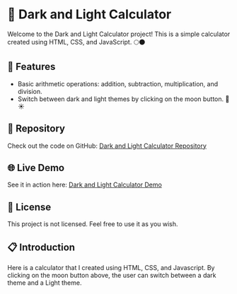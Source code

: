 <!DOCTYPE html>
<html>
<head>
</head>
<body>
  <h1>🧮 Dark and Light Calculator</h1>
  <p>Welcome to the Dark and Light Calculator project! This is a simple calculator created using HTML, CSS, and JavaScript. 🌕🌑</p>
  
  <h2>🔧 Features</h2>
  <ul>
    <li>Basic arithmetic operations: addition, subtraction, multiplication, and division.</li>
    <li>Switch between dark and light themes by clicking on the moon button. 🌙☀️</li>
  </ul>
  
  <h2>📂 Repository</h2>
  <p>Check out the code on GitHub: <a href="https://github.com/PathumSandeepa/DarkAndLight-Calculator.github.io">Dark and Light Calculator Repository</a></p>
  
  <h2>🌐 Live Demo</h2>
  <p>See it in action here: <a href="https://pathumsandeepa.github.io/DarkAndLight-Calculator.github.io/">Dark and Light Calculator Demo</a></p>
  
  <h2>📄 License</h2>
  <p>This project is not licensed. Feel free to use it as you wish.</p>
  
  <h2>📋 Introduction</h2>
  <p>Here is a calculator that I created using HTML, CSS, and Javascript. By clicking on the moon button above, the user can switch between a dark theme and a Light theme. </p>
</body>
</html>
